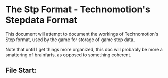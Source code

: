 # The Stp Format - Technomotion's Stepdata Format 
This document will attempt to document the workings of Technomotion's
Step format, used by the game for storage of game step data.

Note that until I get things more organized, this doc will probably be
more a smattering of brainfarts, as opposed to something coherent.


## File Start:
